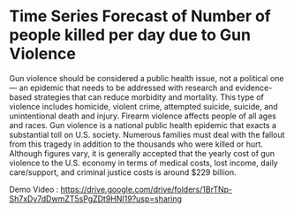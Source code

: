 # Time Series Forecast of Number of people killed per day due to Gun Violence

Gun violence should be considered a public health issue, not a political one — an epidemic that needs to be addressed with research and evidence-based strategies that can reduce morbidity and mortality. This type of violence includes homicide, violent crime, attempted suicide, suicide, and unintentional death and injury. Firearm violence affects people of all ages and races. Gun violence is a national public health epidemic that exacts a substantial toll on U.S. society. Numerous families must deal with the fallout from this tragedy in addition to the thousands who were killed or hurt. Although figures vary, it is generally accepted that the yearly cost of gun violence to the U.S. economy in terms of medical costs, lost income, daily care/support, and criminal justice costs is around $229 billion. 

Demo Video : https://drive.google.com/drive/folders/1BrTNp-Sh7xDy7dDwmZT5sPgZDt9HNI19?usp=sharing
